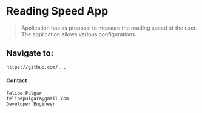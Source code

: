 # Reading Speed App

> Application has as proposal to measure the reading speed of the user. The application allows various configurations.

## Navigate to:

```
https://github.com/...
```

#### Contact

```
Felipe Pulgar
felipepulgara@gmail.com
Developer Engineer
```
